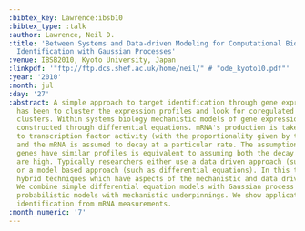 ```yaml
---
:bibtex_key: Lawrence:ibsb10
:bibtex_type: :talk
:author: Lawrence, Neil D.
:title: 'Between Systems and Data-driven Modeling for Computational Biology: Target
  Identification with Gaussian Processes'
:venue: IBSB2010, Kyoto University, Japan
:linkpdf: '"ftp://ftp.dcs.shef.ac.uk/home/neil/" # "ode_kyoto10.pdf"'
:year: '2010'
:month: jul
:day: '27'
:abstract: A simple approach to target identification through gene expression studies
  has been to cluster the expression profiles and look for coregulated genes within
  clusters. Within systems biology mechanistic models of gene expression are typically
  constructed through differential equations. mRNA's production is taken to be proportional
  to transcription factor activity (with the proportionality given by the sensitivity)
  and the mRNA is assumed to decay at a particular rate. The assumption that coregulated
  genes have similar profiles is equivalent to assuming both the decay and the sensitivity
  are high. Typically researchers either use a data driven approach (such as clustering)
  or a model based approach (such as differential equations). In this talk we advocate
  hybrid techniques which have aspects of the mechanistic and data driven models.
  We combine simple differential equation models with Gaussian process priors to make
  probabilistic models with mechanistic underpinnings. We show applications in target
  identification from mRNA measurements.
:month_numeric: '7'
---
```

